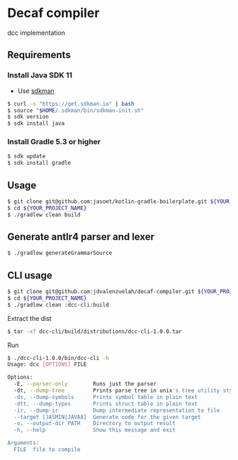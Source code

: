 # Decaf compiler

dcc implementation

## Requirements
### Install Java SDK 11
- Use [sdkman](http://sdkman.io/)
```sh
$ curl -s "https://get.sdkman.io" | bash
$ source "$HOME/.sdkman/bin/sdkman-init.sh"
$ sdk version
$ sdk install java
```

### Install Gradle 5.3 or higher
```sh
$ sdk update
$ sdk install gradle
```

## Usage
```sh
$ git clone git@github.com:jasoet/kotlin-gradle-boilerplate.git ${YOUR_PROJECT_NAME}
$ cd ${YOUR_PROJECT_NAME}
$ ./gradlew clean build
```

## Generate antlr4 parser and lexer
```sh
$ ./gradlew generateGrammarSource
```


## CLI usage
```sh
$ git clone git@github.com:jdvalenzuelah/decaf-compiler.git ${YOUR_PROJECT_NAME}
$ cd ${YOUR_PROJECT_NAME}
$ ./gradlew clean :dcc-cli:build
```

Extract the dist
```sh
$ tar -xf dcc-cli/build/distributions/dcc-cli-1.0.0.tar
```

Run
```sh
$ ./dcc-cli-1.0.0/bin/dcc-cli -h
Usage: dcc [OPTIONS] FILE

Options:
  -E, --parser-only        Runs just the parser
  -dt, --dump-tree         Prints parse tree in unix's tree utility style
  -ds, --dump-symbols      Prints symbol table in plain text
  -dtt, --dump-types       Prints struct table in plain text
  -ir, --dump-ir           Dump intermediate representation to file
  --target [JASMIN|JAVA8]  Generate code for the given target
  -o, --output-dir PATH    Directory to output result
  -h, --help               Show this message and exit

Arguments:
  FILE  file to compile
```